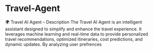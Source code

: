 # Travel-Agent
🌍 Travel AI Agent – Description The Travel AI Agent is an intelligent assistant designed to simplify and enhance the travel experience. It leverages machine learning and real-time data to provide personalized travel recommendations, optimized itineraries, cost predictions, and dynamic updates. By analyzing user prefrences
